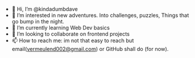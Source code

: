 - 👋 Hi, I’m @kindadumbdave
- 👀 I’m interested in new adventures. Into challenges, puzzles, Things that go bump in the night.
- 🌱 I’m currently learning Web Dev basics
- 💞️ I’m looking to collaborate on frontend projects
- 📫 How to reach me: im not that easy to reach but email(vermeulend002@gmail.com) or GitHub shall do (for now).

<!---
kindadumbdave/kindadumbdave is a ✨ special ✨ repository because its `README.md` (this file) appears on your GitHub profile.
You can click the Preview link to take a look at your changes.
 ah cool so this is commented out--->

